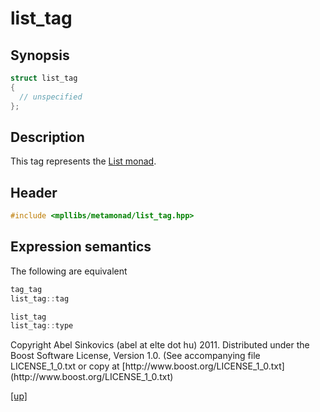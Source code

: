 # list_tag

## Synopsis

```cpp
struct list_tag
{
  // unspecified
};
```

## Description

This tag represents the [List monad](list_monad.html).

## Header

```cpp
#include <mpllibs/metamonad/list_tag.hpp>
```

## Expression semantics

The following are equivalent

```cpp
tag_tag
list_tag::tag
```

```cpp
list_tag
list_tag::type
```

<p class="copyright">
Copyright Abel Sinkovics (abel at elte dot hu) 2011.
Distributed under the Boost Software License, Version 1.0.
(See accompanying file LICENSE_1_0.txt or copy at
[http://www.boost.org/LICENSE_1_0.txt](http://www.boost.org/LICENSE_1_0.txt)
</p>

[[up]](reference.html)




